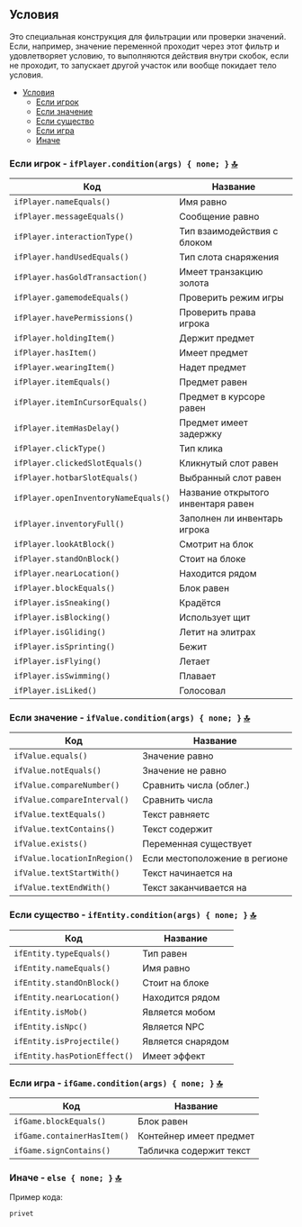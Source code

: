 ## Условия
Это специальная конструкция для фильтрации или проверки значений. Если, например, значение переменной проходит через этот фильтр и удовлетворяет условию, то выполняются действия внутри скобок, если не проходит, то запускает другой участок или вообще покидает тело условия.

   - [Условия](conditions.md)
     - [Если игрок](#если-игрок---ifplayerconditionargs--none--)
     - [Если значение](#если-значение---ifvalueconditionargs--none--)
     - [Если существо](#если-существо---ifentityconditionargs--none--)
     - [Если игра](#если-игра---ifgameconditionargs--none--)
     - [Иначе](#иначе---else--none--)

### Если игрок - **`ifPlayer.condition(args) { none; }`** [🔝](#условия)
| **Код** | **Название** |
| --- | --- |
| `ifPlayer.nameEquals()` | Имя равно |
| `ifPlayer.messageEquals()` | Сообщение равно |
| `ifPlayer.interactionType()` | Тип взаимодействия с блоком |
| `ifPlayer.handUsedEquals()` | Тип слота снаряжения |
| `ifPlayer.hasGoldTransaction()` | Имеет транзакцию золота |
| `ifPlayer.gamemodeEquals()` | Проверить режим игры |
| `ifPlayer.havePermissions()` | Проверить права игрока |
| `ifPlayer.holdingItem()` | Держит предмет |
| `ifPlayer.hasItem()` | Имеет предмет |
| `ifPlayer.wearingItem()` | Надет предмет |
| `ifPlayer.itemEquals()` | Предмет равен |
| `ifPlayer.itemInCursorEquals()` | Предмет в курсоре равен |
| `ifPlayer.itemHasDelay()` | Предмет имеет задержку |
| `ifPlayer.clickType()` | Тип клика |
| `ifPlayer.clickedSlotEquals()` | Кликнутый слот равен |
| `ifPlayer.hotbarSlotEquals()` | Выбранный слот равен |
| `ifPlayer.openInventoryNameEquals()` | Название открытого инвентаря равен |
| `ifPlayer.inventoryFull()` | Заполнен ли инвентарь игрока |
| `ifPlayer.lookAtBlock()` | Смотрит на блок |
| `ifPlayer.standOnBlock()` | Стоит на блоке |
| `ifPlayer.nearLocation()` | Находится рядом |
| `ifPlayer.blockEquals()` | Блок равен |
| `ifPlayer.isSneaking()` | Крадётся |
| `ifPlayer.isBlocking()` | Использует щит |
| `ifPlayer.isGliding()` | Летит на элитрах |
| `ifPlayer.isSprinting()` | Бежит |
| `ifPlayer.isFlying()` | Летает |
| `ifPlayer.isSwimming()` | Плавает |
| `ifPlayer.isLiked()` | Голосовал |

### Если значение - **`ifValue.condition(args) { none; }`** [🔝](#условия)
| **Код** | **Название** |
| --- | --- |
| `ifValue.equals()` | Значение равно |
| `ifValue.notEquals()` | Значение не равно |
| `ifValue.compareNumber()` | Сравнить числа (облег.) |
| `ifValue.compareInterval()` | Сравнить числа |
| `ifValue.textEquals()` | Текст равняетс |
| `ifValue.textContains()` | Текст содержит |
| `ifValue.exists()` | Переменная существует |
| `ifValue.locationInRegion()` | Если местоположение в регионе |
| `ifValue.textStartWith()` | Текст начинается на |
| `ifValue.textEndWith()` | Текст заканчивается на |

### Если существо - **`ifEntity.condition(args) { none; }`** [🔝](#условия)
| **Код** | **Название** |
| --- | --- |
| `ifEntity.typeEquals()` | Тип равен |
| `ifEntity.nameEquals()` | Имя равно |
| `ifEntity.standOnBlock()` | Стоит на блоке |
| `ifEntity.nearLocation()` | Находится рядом |
| `ifEntity.isMob()` | Является мобом |
| `ifEntity.isNpc()` | Является NPC |
| `ifEntity.isProjectile()` | Является снарядом |
| `ifEntity.hasPotionEffect()` | Имеет эффект |

### Если игра - **`ifGame.condition(args) { none; }`** [🔝](#условия)
| **Код** | **Название** |
| --- | --- |
| `ifGame.blockEquals()` | Блок равен |
| `ifGame.containerHasItem()` | Контейнер имеет предмет |
| `ifGame.signContains()` | Табличка содержит текст |

### Иначе - **`else { none; }`** [🔝](#условия)

Пример кода:
```js
privet
```
